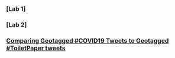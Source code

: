 ### [Lab 1]
### [Lab 2]
### [Comparing Geotagged #COVID19 Tweets to Geotagged #ToiletPaper tweets](/Lab6/index.md)
